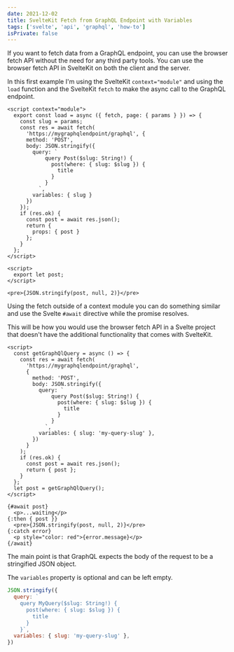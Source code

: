 ```yaml
---
date: 2021-12-02
title: SvelteKit Fetch from GraphQL Endpoint with Variables
tags: ['svelte', 'api', 'graphql', 'how-to']
isPrivate: false
---
```


If you want to fetch data from a GraphQL endpoint, you can use the
browser fetch API without the need for any third party tools. You can
use the browser fetch API in SvelteKit on both the client and the
server.

In this first example I'm using the SvelteKit `context="module"` and
using the `load` function and the SvelteKit `fetch` to make the async
call to the GraphQL endpoint.

```svelte
<script context="module">
  export const load = async ({ fetch, page: { params } }) => {
    const slug = params;
    const res = await fetch(
      'https://mygraphqlendpoint/graphql', {
      method: 'POST',
      body: JSON.stringify({
        query: `
            query Post($slug: String!) {
              post(where: { slug: $slug }) {
                title
              }
            }
          `,
        variables: { slug }
      })
    });
    if (res.ok) {
      const post = await res.json();
      return {
        props: { post }
      };
    }
  };
</script>

<script>
  export let post;
</script>

<pre>{JSON.stringify(post, null, 2)}</pre>
```

Using the fetch outside of a context module you can do something
similar and use the Svelte `#await` directive while the promise
resolves.

This will be how you would use the browser fetch API in a Svelte
project that doesn't have the additional functionality that comes with
SvelteKit.

```svelte
<script>
  const getGraphQlQuery = async () => {
    const res = await fetch(
      'https://mygraphqlendpoint/graphql',
      {
        method: 'POST',
        body: JSON.stringify({
          query: `
              query Post($slug: String!) {
                post(where: { slug: $slug }) {
                  title
                }
              }
            `,
          variables: { slug: 'my-query-slug' },
        })
      }
    );
    if (res.ok) {
      const post = await res.json();
      return { post };
    }
  };
  let post = getGraphQlQuery();
</script>

{#await post}
  <p>...waiting</p>
{:then { post }}
  <pre>{JSON.stringify(post, null, 2)}</pre>
{:catch error}
  <p style="color: red">{error.message}</p>
{/await}
```

The main point is that GraphQL expects the body of the request to be a
stringified JSON object.

The `variables` property is optional and can be left empty.

```js
JSON.stringify({
  query: `
    query MyQuery($slug: String!) {
      post(where: { slug: $slug }) {
        title
      }
    }`,
  variables: { slug: 'my-query-slug' },
})
```
